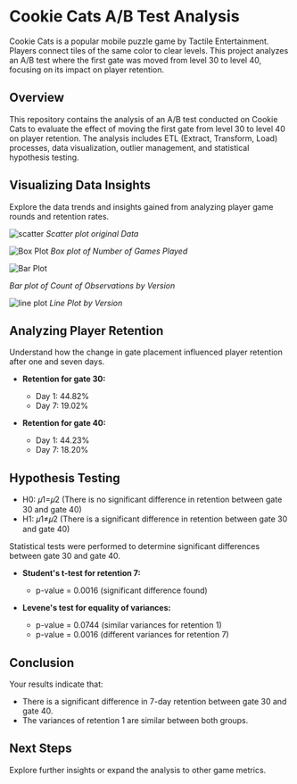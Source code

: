 # Cookie Cats A/B Test Analysis

Cookie Cats is a popular mobile puzzle game by Tactile Entertainment. Players connect tiles of the same color to clear levels. This project analyzes an A/B test where the first gate was moved from level 30 to level 40, focusing on its impact on player retention.

## Overview

This repository contains the analysis of an A/B test conducted on Cookie Cats to evaluate the effect of moving the first gate from level 30 to level 40 on player retention. The analysis includes ETL (Extract, Transform, Load) processes, data visualization, outlier management, and statistical hypothesis testing.

## Visualizing Data Insights

Explore the data trends and insights gained from analyzing player game rounds and retention rates.

![scatter](https://github.com/srkirot/Mobile_Games_AB_Testing/assets/166246544/82f623dd-896e-4ef2-8f89-0c612cb47448)
*Scatter plot original Data*

![Box Plot](https://github.com/srkirot/Mobile_Games_AB_Testing/assets/166246544/c588ad5f-6c2b-469f-8797-02fe52401e82)
*Box plot of Number of Games Played*

![Bar Plot](https://github.com/srkirot/Mobile_Games_AB_Testing/assets/166246544/3dbe923d-1028-4f68-872e-c87e2d0e84cc)

*Bar plot of Count of Observations by Version*

![line plot](https://github.com/srkirot/Mobile_Games_AB_Testing/assets/166246544/f79eefd9-e81a-4fe2-84c9-64822e118969)
*Line Plot by Version*
## Analyzing Player Retention

Understand how the change in gate placement influenced player retention after one and seven days.

- **Retention for gate 30:**
  - Day 1: 44.82%
  - Day 7: 19.02%

- **Retention for gate 40:**
  - Day 1: 44.23%
  - Day 7: 18.20%

## Hypothesis Testing

- H0: 𝜇1=𝜇2 (There is no significant difference in retention between gate 30 and gate 40)
- H1: 𝜇1≠𝜇2 (There is a significant difference in retention between gate 30 and gate 40)

Statistical tests were performed to determine significant differences between gate 30 and gate 40.

- **Student's t-test for retention 7:**
  - p-value = 0.0016 (significant difference found)

- **Levene's test for equality of variances:**
  - p-value = 0.0744 (similar variances for retention 1)
  - p-value = 0.0016 (different variances for retention 7)

## Conclusion

Your results indicate that:

- There is a significant difference in 7-day retention between gate 30 and gate 40.
- The variances of retention 1 are similar between both groups.

## Next Steps

Explore further insights or expand the analysis to other game metrics.
